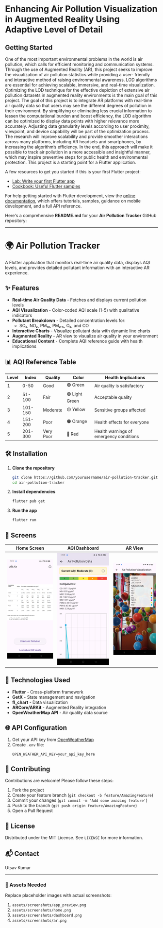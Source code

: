# Enhancing Air Pollution Visualization in Augmented Reality Using Adaptive Level of Detail


## Getting Started

One of the most important environmental 
problems in the world is air pollution, which calls for efficient 
monitoring and communication systems. Through the use of 
Augmented Reality (AR), this project seeks to improve the 
visualization of air pollution statistics while providing a user-
friendly and interactive method of raising environmental 
awareness. LOD algorithms are essential for achieving 
scalable, immersive, and real-time visualization. Optimizing 
the LOD technique for the effective depiction of extensive air 
pollution datasets in augmented reality environments is the 
main goal of this project. The goal of this project is to integrate 
AR platforms with real-time air quality data so that users may 
see the different degrees of pollution in their environment. By 
simplifying or eliminating less crucial information to lessen 
the computational burden and boost efficiency, the LOD 
algorithm can be optimized to display data points with higher 
relevance more accurately. Adjusting data granularity levels
according to user proximity, viewpoint, and device capability 
will be part of the optimization process. The research will 
improve scalability and provide smoother interactions across 
many platforms, including AR headsets and smartphones, by 
increasing the algorithm’s efficiency. In the end, this 
approach will make it possible to track air pollution in a more 
accessible and insightful manner, which may inspire 
preventive steps for public health and environmental 
protection.
This project is a starting point for a Flutter application.

A few resources to get you started if this is your first Flutter project:

- [Lab: Write your first Flutter app](https://docs.flutter.dev/get-started/codelab)
- [Cookbook: Useful Flutter samples](https://docs.flutter.dev/cookbook)

For help getting started with Flutter development, view the
[online documentation](https://docs.flutter.dev/), which offers tutorials,
samples, guidance on mobile development, and a full API reference.


Here's a comprehensive **README.md** for your **Air Pollution Tracker** GitHub repository:

---

# 🌍 Air Pollution Tracker

A Flutter application that monitors real-time air quality data, displays AQI levels, and provides detailed pollutant information with an interactive AR experience.



## ✨ Features

- **Real-time Air Quality Data** - Fetches and displays current pollution levels
- **AQI Visualization** - Color-coded AQI scale (1-5) with qualitative indicators
- **Pollutant Breakdown** - Detailed concentration levels for:
  - SO₂, NO₂, PM₁₀, PM₂.₅, O₃, and CO
- **Interactive Charts** - Visualize pollutant data with dynamic line charts
- **Augmented Reality** - AR view to visualize air quality in your environment
- **Educational Content** - Complete AQI reference guide with health implications

## 📊 AQI Reference Table

| Level | Index | Quality    | Color  | Health Implications              |
|-------|-------|------------|--------|-----------------------------------|
| 1     | 0-50  | Good       | 🟢 Green | Air quality is satisfactory       |
| 2     | 51-100| Fair       | 🟢 Light Green | Acceptable quality               |
| 3     | 101-150| Moderate  | 🟡 Yellow | Sensitive groups affected         |
| 4     | 151-200| Poor      | 🟠 Orange | Health effects for everyone       |
| 5     | 201-300| Very Poor | 🔴 Red | Health warnings of emergency conditions |

## 🛠️ Installation

1. **Clone the repository**
   ```bash
   git clone https://github.com/yourusername/air-pollution-tracker.git
   cd air-pollution-tracker
   ```

2. **Install dependencies**
   ```bash
   flutter pub get
   ```

3. **Run the app**
   ```bash
   flutter run
   ```

## 📱 Screens

| Home Screen | AQI Dashboard | AR View |
|-------------|---------------|---------|
| ![Home](assets/screenshots/home.jpg) | ![Dashboard](assets/screenshots/dashboard.jpg) | ![AR](assets/screenshots/ar.jpg) |

## 🧰 Technologies Used

- **Flutter** - Cross-platform framework
- **GetX** - State management and navigation
- **fl_chart** - Data visualization
- **ARCore/ARKit** - Augmented Reality integration
- **OpenWeatherMap API** - Air quality data source

## 🌐 API Configuration

1. Get your API key from [OpenWeatherMap](https://openweathermap.org/api)
2. Create `.env` file:
   ```env
   OPEN_WEATHER_API_KEY=your_api_key_here
   ```

## 🤝 Contributing

Contributions are welcome! Please follow these steps:
1. Fork the project
2. Create your feature branch (`git checkout -b feature/AmazingFeature`)
3. Commit your changes (`git commit -m 'Add some amazing feature'`)
4. Push to the branch (`git push origin feature/AmazingFeature`)
5. Open a Pull Request

## 📜 License

Distributed under the MIT License. See `LICENSE` for more information.

## 📬 Contact

Utsav Kumar



---

### 🎨 Assets Needed
Replace placeholder images with actual screenshots:
1. `assets/screenshots/app_preview.png`
2. `assets/screenshots/home.png`
3. `assets/screenshots/dashboard.png`
4. `assets/screenshots/ar.png`

